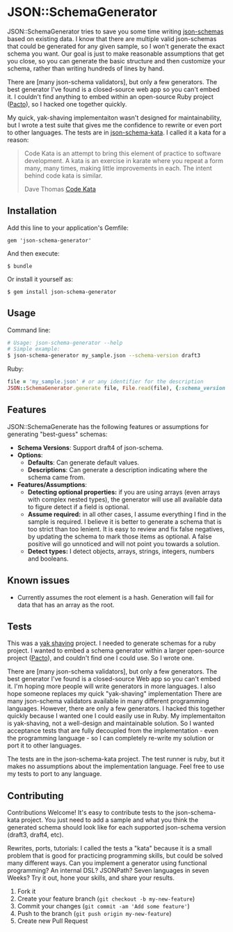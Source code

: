 # JSON::SchemaGenerator

JSON::SchemaGenerator tries to save you some time writing [json-schemas](http://json-schema.org/) based on existing data.  I know that there are multiple valid json-schemas that could be generated for any given sample, so I won't generate the exact schema you want.  Our goal is just to make reasonable assumptions that get you close, so you can generate the basic structure and then customize your schema, rather than writing hundreds of lines by hand.

There are [many json-schema validators], but only a few generators.  The best generator I've found is a closed-source web app so you can't embed it.  I couldn't find anything to embed within an open-source Ruby project ([Pacto](https://github.com/thoughtworks/pacto)), so I hacked one together quickly.

My quick, yak-shaving implementaiton wasn't designed for maintainability, but I wrote a test suite that gives me the confidence to rewrite or even port to other languages.  The tests are in [json-schema-kata](https://github.com/maxlinc/json-schema-kata).  I called it a kata for a reason:

> Code Kata is an attempt to bring this element of practice to software development. A kata is an exercise in karate where you repeat a form many, many times, making little improvements in each. The intent behind code kata is similar.
>
> Dave Thomas [Code Kata](http://codekata.pragprog.com/2007/01/code_kata_backg.html)

## Installation

Add this line to your application's Gemfile:

    gem 'json-schema-generator'

And then execute:

    $ bundle

Or install it yourself as:

    $ gem install json-schema-generator

## Usage

Command line:
```sh
# Usage: json-schema-generator --help
# Simple example:
$ json-schema-generator my_sample.json --schema-version draft3
```

Ruby:
```ruby
file = 'my_sample.json' # or any identifier for the description
JSON::SchemaGenerator.generate file, File.read(file), {:schema_version => 'draft3'}
```

## Features

JSON::SchemaGenerate has the following features or assumptions for generating "best-guess" schemas:

* **Schema Versions**: Support draft4 of json-schema.
* **Options**:
  * **Defaults**: Can generate default values.
  * **Descriptions**: Can generate a description indicating where the schema came from.
* **Features/Assumptions**:
  * **Detecting optional properties:** if you are using arrays (even arrays with complex nested types), the generator will use all available data to figure detect if a field is optional.
  * **Assume required:** in all other cases, I assume everything I find in the sample is required.  I believe it is better to generate a schema that is too strict than too lenient.  It is easy to review and fix false negatives, by updating the schema to mark those items as optional.  A false positive will go unnoticed and will not point you towards a solution.
  * **Detect types:** I detect objects, arrays, strings, integers, numbers and booleans.

## Known issues

* Currently assumes the root element is a hash.  Generation will fail for data that has an array as the root.

## Tests

This was a [yak shaving](http://en.wiktionary.org/wiki/yak_shaving) project.  I needed to generate schemas for a ruby project.  I wanted to embed a schema generator within a larger open-source project ([Pacto](https://github.com/thoughtworks/pacto)), and couldn't find one I could use.  So I wrote one.

There are [many json-schema validators], but only a few generators.  The best generator I've found is a closed-source Web app so you can't embed it.  I'm hoping more people will write generators in more languages.  I also hope someone replaces my quick "yak-shaving" implementation
There are many json-schema validators available in many different programming languages.  However, there are only a few generators.  I hacked this together quickly because I wanted one I could easily use in Ruby.  My implementaiton is yak-shaving, not a well-design and maintainable solution.  So I wanted acceptance tests that are fully decoupled from the implementation - even the programming language - so I can completely re-write my solution or port it to other languages.

The tests are in the json-schema-kata project.  The test runner is ruby, but it makes no assumptions about the implementation language.  Feel free to use my tests to port to any language.

## Contributing

Contributions Welcome!  It's easy to contribute tests to the json-schema-kata project.  You just need to add a sample and what you think the generated schema should look like for each supported json-schema version (draft3, draft4, etc).

Rewrites, ports, tutorials: I called the tests a "kata" because it is a small problem that is good for practicing programming skills, but could be solved many different ways.  Can you implement a generator using functional programming?  An internal DSL?  JSONPath?  Seven languages in seven Weeks?  Try it out, hone your skills, and share your results.

1. Fork it
2. Create your feature branch (`git checkout -b my-new-feature`)
3. Commit your changes (`git commit -am 'Add some feature'`)
4. Push to the branch (`git push origin my-new-feature`)
5. Create new Pull Request
